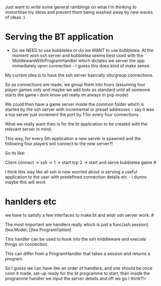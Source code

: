 Just want to write some general ramblings on what I'm thinking to immortilise my ideas and prevent them being washed away by new waves of ideas :)

# Serving the BT application 

- Do we NEED to use bubbletea or do we WANT to use bubbletea. At the moment wish ssh server and 
bubbletea seems best used with the MiddlewareWithProgramHandler which dictates we server the app
immediately upon connection - I guess this does kind of make sense.

My current idea is to have the ssh server basically silo/group connections.

So as connections are made, we group them into fours (assuming four player games only and maybe we add bots as standard until all someone starts the game I dont know yet really im always in pvp mode)

We could then have a game server inside the common folder which is started by the ssh server with incremental or preset addresses - say it was a tcp server just increment the port by 1 for every four connections 

What we really want then is for the bt application to be created with the relevant server in mind. 

This way, for every 5th application a new server is spawned and the following four players will connect to the new server?!

So its like:

Client connect -> ssh -> 1 -> start tcp 2 -> start and serve bubbletea game #

I think this way like all ssh is now worried about is serving a useful application to the user with predefined connection details etc - I dunno maybe this will work 


# hanlders etc

we have to satisfy a few interfaces to make bt and wish ssh server work. #

The most important are handlers really which is just a func(ssh.session) (tea.Model, []tea.ProgramOption)

This handler can be used to hook into the ssh middleware and execute things on connection.

This can differ from a ProgramHandler that takes a session and returns a program. 

So I guess we can have like an order of handlers, and one should be once conn it made, set-up ready for the bt programme to start, then inside the programme handler we input the server details and off we go I think?!=